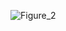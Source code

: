 ![Figure_2](https://user-images.githubusercontent.com/67749566/217693175-73334630-3e3c-4185-ab12-8a797ffddecb.png)
